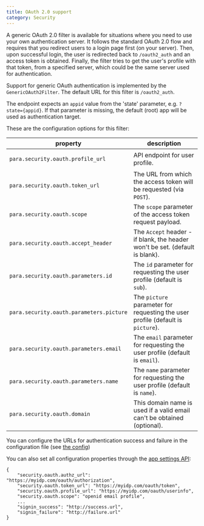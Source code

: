 ```yaml
---
title: OAuth 2.0 support
category: Security
---
```


A generic OAuth 2.0 filter is available for situations where you need to use your own authentication server.
It follows the standard OAuth 2.0 flow and requires that you redirect users to a login page first (on your server).
Then, upon successful login, the user is redirected back to `/oauth2_auth` and an access token is obtained.
Finally, the filter tries to get the user's profile with that token, from a specified server, which could be the same
server used for authentication.

Support for generic OAuth authentication is implemented by the `GenericOAuth2Filter`. The default URL for this filter is
`/oauth2_auth`.

The endpoint expects an `appid` value from the 'state' parameter, e.g. `?state={appid}`. If that parameter is missing,
the default (root) app will be used as authentication target.

These are the configuration options for this filter:

<table class="table table-striped">
	<thead>
		<tr>
			<th>property</th>
			<th>description</th>
		</tr>
	</thead>
	<tbody>
		<tr><td>

`para.security.oauth.profile_url`</td><td>API endpoint for user profile. </td></tr>
		<tr><td>

`para.security.oauth.token_url`</td><td>The URL from which the access token will be requested (via `POST`). </td></tr>
		<tr><td>

`para.security.oauth.scope`</td><td>The `scope` parameter of the access token request payload.</td></tr>
		<tr><td>

`para.security.oauth.accept_header`</td><td>The `Accept` header - if blank, the header won't be set. (default is blank). </td></tr>
		<tr><td>

`para.security.oauth.parameters.id`</td><td>The `id` parameter for requesting the user profile (default is `sub`). </td></tr>
		<tr><td>

`para.security.oauth.parameters.picture`</td><td>The `picture` parameter for requesting the user profile (default is `picture`). </td></tr>
		<tr><td>

`para.security.oauth.parameters.email`</td><td>The `email` parameter for requesting the user profile (default is `email`). </td></tr>
		<tr><td>

`para.security.oauth.parameters.name`</td><td>The `name` parameter for requesting the user profile (default is `name`). </td></tr>
		<tr><td>

`para.security.oauth.domain`</td><td> This domain name is used if a valid email can't be obtained (optional).</td></tr>
	</tbody>
</table>

You can configure the URLs for authentication success and failure in the configuration file (see [the config](#005-config))

You can also set all configuration properties through the [app settings API](#050-api-settings-put):
```
{
	"security.oauth.authz_url": "https://myidp.com/oauth/authorization",
	"security.oauth.token_url": "https://myidp.com/oauth/token",
	"security.oauth.profile_url": "https://myidp.com/oauth/userinfo",
	"security.oauth.scope": "openid email profile",
	...
	"signin_success": "http://success.url",
	"signin_failure": "http://failure.url"
}
```